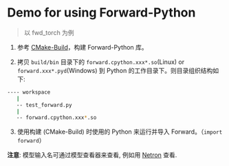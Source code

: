 # Demo for using Forward-Python

> 以 fwd_torch 为例

1. 参考 [CMake-Build](../../doc/cn/usages/cmake_build_CN.md)，构建 Forward-Python 库。

2. 拷贝 `build/bin` 目录下的 `forward.cpython.xxx*.so`(Linux) or `forward.xxx*.pyd`(Windows) 到 Python 的工作目录下。则目录组织结构如下:

```bash
---- workspace
   |
   -- test_forward.py
   |
   -- forward.cpython.xxx*.so
```

3. 使用构建 (CMake-Build) 时使用的 Python 来运行并导入 Forward。（`import forward`）

**注意**: 模型输入名可通过模型查看器来查看, 例如用 [Netron](https://github.com/lutzroeder/Netron) 查看.
